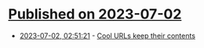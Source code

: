 # [Published on 2023-07-02](index.md)

* [2023-07-02, 02:51:21](https://lobste.rs/s/rdjhrm/cool_urls_keep_their_contents) - [Cool URLs keep their contents](https://utcc.utoronto.ca/~cks/space/blog/web/CoolUrlsKeepTheirContents)
